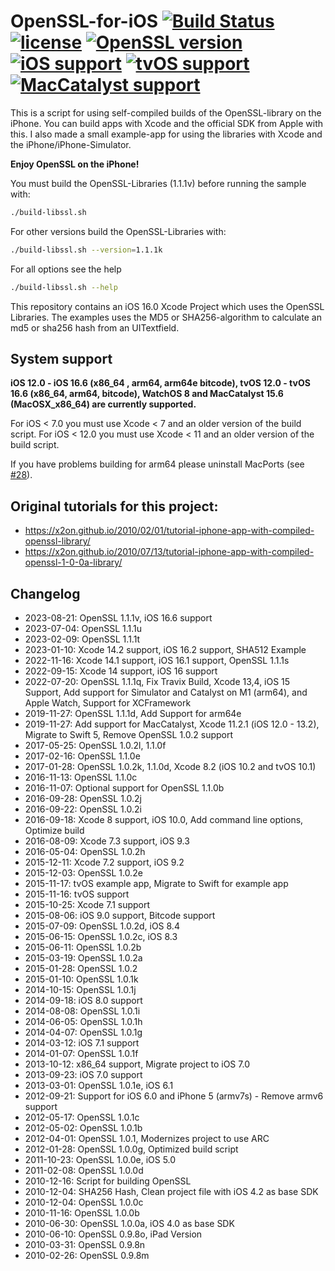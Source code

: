 # OpenSSL-for-iOS [![Build Status](https://app.travis-ci.com/x2on/OpenSSL-for-iPhone.svg?branch=master)](https://app.travis-ci.com/x2on/OpenSSL-for-iPhone) [![license](https://img.shields.io/github/license/x2on/OpenSSL-for-iPhone.svg)](https://github.com/x2on/OpenSSL-for-iPhone/blob/master/LICENSE) [![OpenSSL version](https://img.shields.io/badge/OpenSSL-1.1.1v-lightgrey.svg)]() [![iOS support](https://img.shields.io/badge/iOS-12.0%20--%2016.6-lightgrey.svg)]() [![tvOS support](https://img.shields.io/badge/tvOS-12.0%20--%2016.6-lightgrey.svg)]() [![MacCatalyst support](https://img.shields.io/badge/MacCatalyst-15.6-lightgrey.svg)]()



This is a script for using self-compiled builds of the OpenSSL-library on the iPhone. You can build apps with Xcode and the official SDK from Apple with this. I also made a small example-app for using the libraries with Xcode and the iPhone/iPhone-Simulator.

**Enjoy OpenSSL on the iPhone!**

You must build the OpenSSL-Libraries (1.1.1v) before running the sample with:

```bash
./build-libssl.sh
```

For other versions build the OpenSSL-Libraries with:
```bash
./build-libssl.sh --version=1.1.1k
```

For all options see the help
```bash
./build-libssl.sh --help
```

This repository contains an iOS 16.0 Xcode Project which uses the OpenSSL Libraries. The examples uses the MD5 or SHA256-algorithm to calculate an md5 or sha256 hash from an UITextfield.

## System support
**iOS 12.0 - iOS 16.6 (x86_64 , arm64, arm64e bitcode), tvOS 12.0 - tvOS 16.6 (x86_64, arm64, bitcode), WatchOS 8 and MacCatalyst 15.6 (MacOSX_x86_64) are currently supported.**

For iOS < 7.0 you must use Xcode < 7 and an older version of the build script.
For iOS < 12.0 you must use Xcode < 11 and an older version of the build script.

If you have problems building for arm64 please uninstall MacPorts (see [#28](https://github.com/x2on/OpenSSL-for-iPhone/issues/28)).

## Original tutorials for this project:
* <https://x2on.github.io/2010/02/01/tutorial-iphone-app-with-compiled-openssl-library/>
* <https://x2on.github.io/2010/07/13/tutorial-iphone-app-with-compiled-openssl-1-0-0a-library/>

## Changelog
* 2023-08-21: OpenSSL 1.1.1v, iOS 16.6 support
* 2023-07-04: OpenSSL 1.1.1u
* 2023-02-09: OpenSSL 1.1.1t
* 2023-01-10: Xcode 14.2 support, iOS 16.2 support, SHA512 Example
* 2022-11-16: Xcode 14.1 support, iOS 16.1 support, OpenSSL 1.1.1s
* 2022-09-15: Xcode 14 support, iOS 16 support
* 2022-07-20: OpenSSL 1.1.1q, Fix Travix Build, Xcode 13,4, iOS 15 Support, Add support for Simulator and Catalyst on M1 (arm64), and Apple Watch, Support for XCFramework
* 2019-11-27: OpenSSL 1.1.1d, Add Support for arm64e
* 2019-11-27: Add support for MacCatalyst, Xcode 11.2.1 (iOS 12.0 - 13.2), Migrate to Swift 5, Remove OpenSSL 1.0.2 support
* 2017-05-25: OpenSSL 1.0.2l, 1.1.0f
* 2017-02-16: OpenSSL 1.1.0e
* 2017-01-28: OpenSSL 1.0.2k, 1.1.0d, Xcode 8.2 (iOS 10.2 and tvOS 10.1)
* 2016-11-13: OpenSSL 1.1.0c
* 2016-11-07: Optional support for OpenSSL 1.1.0b
* 2016-09-28: OpenSSL 1.0.2j
* 2016-09-22: OpenSSL 1.0.2i
* 2016-09-18: Xcode 8 support, iOS 10.0, Add command line options, Optimize build
* 2016-08-09: Xcode 7.3 support, iOS 9.3
* 2016-05-04: OpenSSL 1.0.2h
* 2015-12-11: Xcode 7.2 support, iOS 9.2
* 2015-12-03: OpenSSL 1.0.2e
* 2015-11-17: tvOS example app, Migrate to Swift for example app
* 2015-11-16: tvOS support
* 2015-10-25: Xcode 7.1 support
* 2015-08-06: iOS 9.0 support, Bitcode support
* 2015-07-09: OpenSSL 1.0.2d, iOS 8.4
* 2015-06-15: OpenSSL 1.0.2c, iOS 8.3
* 2015-06-11: OpenSSL 1.0.2b
* 2015-03-19: OpenSSL 1.0.2a
* 2015-01-28: OpenSSL 1.0.2
* 2015-01-10: OpenSSL 1.0.1k
* 2014-10-15: OpenSSL 1.0.1j
* 2014-09-18: iOS 8.0 support
* 2014-08-08: OpenSSL 1.0.1i
* 2014-06-05: OpenSSL 1.0.1h
* 2014-04-07: OpenSSL 1.0.1g
* 2014-03-12: iOS 7.1 support
* 2014-01-07: OpenSSL 1.0.1f
* 2013-10-12: x86_64 support, Migrate project to iOS 7.0
* 2013-09-23: iOS 7.0 support
* 2013-03-01: OpenSSL 1.0.1e, iOS 6.1
* 2012-09-21: Support for iOS 6.0 and iPhone 5 (armv7s) - Remove armv6 support
* 2012-05-17: OpenSSL 1.0.1c
* 2012-05-02: OpenSSL 1.0.1b
* 2012-04-01: OpenSSL 1.0.1, Modernizes project to use ARC
* 2012-01-28: OpenSSL 1.0.0g, Optimized build script
* 2011-10-23: OpenSSL 1.0.0e, iOS 5.0
* 2011-02-08: OpenSSL 1.0.0d
* 2010-12-16: Script for building OpenSSL
* 2010-12-04: SHA256 Hash, Clean project file with iOS 4.2 as base SDK
* 2010-12-04: OpenSSL 1.0.0c
* 2010-11-16: OpenSSL 1.0.0b
* 2010-06-30: OpenSSL 1.0.0a, iOS 4.0 as base SDK
* 2010-06-10: OpenSSL 0.9.8o, iPad Version
* 2010-03-31: OpenSSL 0.9.8n
* 2010-02-26: OpenSSL 0.9.8m
